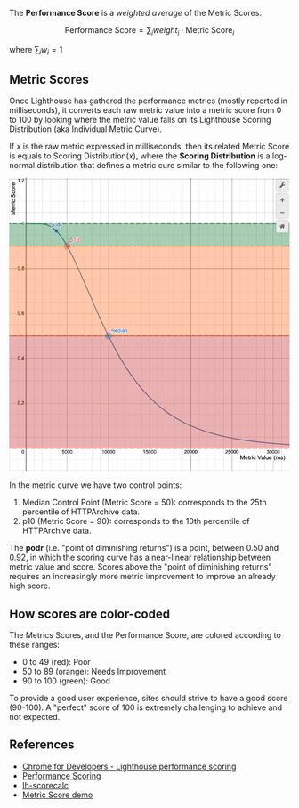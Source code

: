 The **Performance Score** is a _weighted average_ of the Metric Scores.

$$
\text{Performance Score} = \sum_{i} weight_{i} \cdot \text{Metric Score}_{i}
$$

where $\sum_{i} w_{i}= 1$

## Metric Scores

Once Lighthouse has gathered the performance metrics (mostly reported in milliseconds), it converts each raw metric value into a metric score from 0 to 100 by looking where the metric value falls on its Lighthouse Scoring Distribution (aka Individual Metric Curve).

If $x$ is the raw metric expressed in milliseconds, then its related $\text{Metric Score}$ is equals to $\text{Scoring Distribution}(x)$, where the **Scoring Distribution** is a log-normal distribution that defines a metric cure similar to the following one:

![Lighthouse - Individual Metric Curve](lighthouse-performance-scoring/lighthouse-individual-metric-curve.png)

In the metric curve we have two control points:

1. Median Control Point (Metric Score = 50): corresponds to the 25th percentile of HTTPArchive data.
2. p10 (Metric Score = 90): corresponds to the 10th percentile of HTTPArchive data.

The **podr** (i.e. "point of diminishing returns") is a point, between 0.50 and 0.92, in which the scoring curve has a near-linear relationship between metric value and score. Scores above the "point of diminishing returns" requires an increasingly more metric improvement to improve an already high score.

## How scores are color-coded

The Metrics Scores, and the Performance Score, are colored according to these ranges:

- 0 to 49 (red): Poor
- 50 to 89 (orange): Needs Improvement
- 90 to 100 (green): Good

To provide a good user experience, sites should strive to have a good score (90-100). A "perfect" score of 100 is extremely challenging to achieve and not expected. 

## References

- [Chrome for Developers - Lighthouse performance scoring](https://developer.chrome.com/docs/lighthouse/performance/performance-scoring/)
- [Performance Scoring](https://web.dev/performance-scoring/)
- [lh-scorecalc](https://paulirish.github.io/lh-scorecalc/)
- [Metric Score demo](https://www.desmos.com/calculator/o98tbeyt1t)


